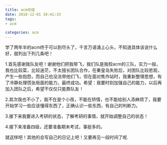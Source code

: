 ```yaml
---
title: acm总结
date: 2018-12-01 10:41:33
tags: 
- acm

categories: acm
---
```

学了两年半的acm终于可以到尽头了，千言万语涌上心头，不知道具体该说什么好，就列出下列几条吧！

1.首先感谢我队友吧！谢谢他们把我带飞，我们队是我校acm的三队，实力一般，我也比较菜，比较迷茫，不太擅长团队合作，在秦皇岛失败后，对团队比较悲观，产生一些抱怨，而自己也没法带他们飞，但在面对焦作站时，我重新整理思想，有了冷静处理慌张局面的能力，最终成功。希望：我要时刻加强自己的能力，以后再加入团队之后，希望不仅仅只能靠队友！

2.其次我也不小了，我不在是个小孩，不能在矫情，也不能给别人添麻烦了，我要开始学习一些应该懂得东西了，正确认识一些东西，有自己的判断力。

3.接下来我要进入考研的状态，了解考研的事情，就开始调整自己的状态！

4.接下来准备四级，还要准备期末考试，事挺多的。

就这样吧！其他的会写自己的日记上吧！又要再见一段时间了呢.
